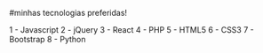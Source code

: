 #minhas tecnologias preferidas!

1 - Javascript
2 - jQuery
3 - React
4 - PHP
5 - HTML5
6 - CSS3
7 - Bootstrap
8 - Python